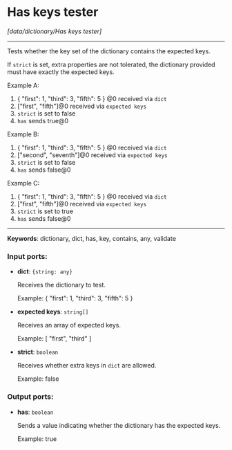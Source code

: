 # Has keys tester

_[data/dictionary/Has keys tester]_

---

Tests whether the key set of the dictionary contains the expected keys.  
  
If `strict` is set, extra properties are not tolerated, the dictionary provided must have exactly the expected keys.  
  
Example A:  
1. { "first": 1, "third": 3, "fifth": 5 } @0 received via `dict`  
2. ["first", "fifth"]@0 received via `expected keys`  
3. `strict` is set to false  
4. `has` sends true@0  
  
Example B:  
1. { "first": 1, "third": 3, "fifth": 5 } @0 received via `dict`  
2. ["second", "seventh"]@0 received via `expected keys`  
3. `strict` is set to false  
4. `has` sends false@0  
  
Example C:  
1. { "first": 1, "third": 3, "fifth": 5 } @0 received via `dict`  
2. ["first", "fifth"]@0 received via `expected keys`  
3. `strict` is set to true  
4. `has` sends false@0  

---

__Keywords__: dictionary, dict, has, key, contains, any, validate

### Input ports:

* __dict__: ` {string: any} `

    Receives the dictionary to test.
    
    Example:
    { "first": 1, "third": 3, "fifth": 5 }


* __expected keys__: ` string[] `

    Receives an array of expected keys.
    
    Example:
    [ "first", "third" ]


* __strict__: ` boolean `

    Receives whether extra keys in `dict` are allowed.
    
    Example:
    false

### Output ports:

* __has__: ` boolean `

    Sends a value indicating whether the dictionary has the expected keys.
    
    Example:
    true
    

